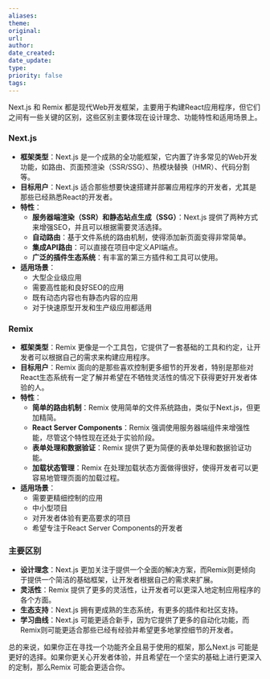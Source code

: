 ```yaml
---
aliases: 
theme: 
original: 
url: 
author: 
date_created: 
date_update: 
type: 
priority: false
tags:
---
```

Next.js 和 Remix 都是现代Web开发框架，主要用于构建React应用程序，但它们之间有一些关键的区别，这些区别主要体现在设计理念、功能特性和适用场景上。

### Next.js
- **框架类型**：Next.js 是一个成熟的全功能框架，它内置了许多常见的Web开发功能，如路由、页面预渲染（SSR/SSG）、热模块替换（HMR）、代码分割等。
- **目标用户**：Next.js 适合那些想要快速搭建并部署应用程序的开发者，尤其是那些已经熟悉React的开发者。
- **特性**：
  - **服务器端渲染（SSR）和静态站点生成（SSG）**：Next.js 提供了两种方式来增强SEO，并且可以根据需要灵活选择。
  - **自动路由**：基于文件系统的路由机制，使得添加新页面变得非常简单。
  - **集成API路由**：可以直接在项目中定义API端点。
  - **广泛的插件生态系统**：有丰富的第三方插件和工具可以使用。
- **适用场景**：
  - 大型企业级应用
  - 需要高性能和良好SEO的应用
  - 既有动态内容也有静态内容的应用
  - 对于快速原型开发和生产级应用都适用

### Remix
- **框架类型**：Remix 更像是一个工具包，它提供了一套基础的工具和约定，让开发者可以根据自己的需求来构建应用程序。
- **目标用户**：Remix 面向的是那些喜欢控制更多细节的开发者，特别是那些对React生态系统有一定了解并希望在不牺牲灵活性的情况下获得更好开发者体验的人。
- **特性**：
  - **简单的路由机制**：Remix 使用简单的文件系统路由，类似于Next.js，但更加精简。
  - **React Server Components**：Remix 强调使用服务器端组件来增强性能，尽管这个特性现在还处于实验阶段。
  - **表单处理和数据验证**：Remix 提供了更为简便的表单处理和数据验证功能。
  - **加载状态管理**：Remix 在处理加载状态方面做得很好，使得开发者可以更容易地管理页面的加载过程。
- **适用场景**：
  - 需要更精细控制的应用
  - 中小型项目
  - 对开发者体验有更高要求的项目
  - 希望专注于React Server Components的开发者

### 主要区别
- **设计理念**：Next.js 更加关注于提供一个全面的解决方案，而Remix则更倾向于提供一个简洁的基础框架，让开发者根据自己的需求来扩展。
- **灵活性**：Remix 提供了更多的灵活性，让开发者可以更深入地定制应用程序的各个方面。
- **生态支持**：Next.js 拥有更成熟的生态系统，有更多的插件和社区支持。
- **学习曲线**：Next.js 可能更适合新手，因为它提供了更多的自动化功能，而Remix则可能更适合那些已经有经验并希望更多地掌控细节的开发者。

总的来说，如果你正在寻找一个功能齐全且易于使用的框架，那么Next.js 可能是更好的选择。如果你更关心开发者体验，并且希望在一个坚实的基础上进行更深入的定制，那么Remix 可能会更适合你。